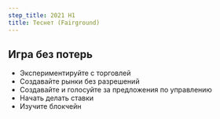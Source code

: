 ```yaml
---
step_title: 2021 H1
title: Теснет (Fairground)
---
```


## Игра без потерь

-  Экспериментируйте с торговлей
- Создавайте рынки без разрешений
- Создавайте и голосуйте за предложения по управлению
- Начать делать ставки
- Изучите блокчейн

